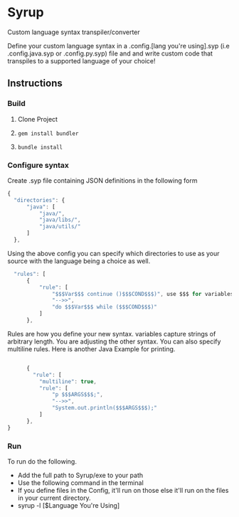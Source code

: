 # Syrup
Custom language syntax transpiler/converter

Define your custom language syntax in a .config.[lang you're using].syp (i.e .config.java.syp or .config.py.syp) file and and write custom code that transpiles to a supported language of your choice!

## Instructions

### Build
1. Clone Project

2. ``` gem install bundler ```

3. ``` bundle install ```

### Configure syntax
Create .syp file containing JSON definitions in the following form

```javascript
{
  "directories": {
      "java": [
          "java/",
          "java/libs/",
          "java/utils/"
      ]
  },
```

Using the above config you can specify which directories to use as your source with the language being a choice as well.  

```javascript
  "rules": [
      {
          "rule": [
              "$$$Var$$$ continue ()$$$COND$$$)", use $$$ for variables
              "-->>",
              "do $$$Var$$$ while ($$$COND$$$)"
          ]
      },
```
  Rules are how you define your new syntax. variables capture strings of arbitrary length. You are adjusting the other syntax.
  You can also specify multiline rules.
  Here is another Java Example for printing.
```javascript

      {
        "rule": [
          "multiline": true,
          "rule": [
              "p $$$ARGS$$$;",
              "-->>",
              "System.out.println($$$ARGS$$$);"
          ]
      },
}
```

### Run

To run do the following.
* Add the full path to Syrup/exe to your path
* Use the following command in the terminal
* If you define files in the Config, it'll run on those else it'll run on the files in your current directory.
* syrup -l [$Language You're Using]  
